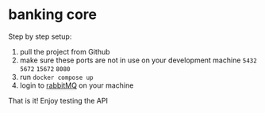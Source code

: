 # banking core

Step by step setup:

1. pull the project from Github
2. make sure these ports are not in use on your development machine `5432` `5672` `15672` `8080`
3. run `docker compose up`
4. login to [rabbitMQ](http://localhost:15672/#/queues) on your machine

That is it! Enjoy testing the API
